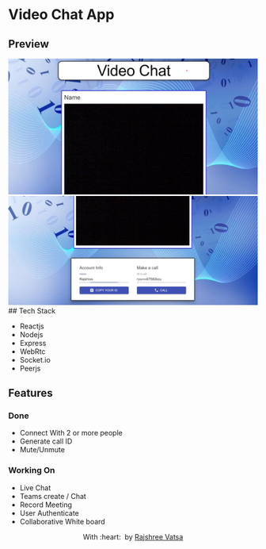# Video Chat App
## Preview

<img src="https://github.com/RajshreeVats/Video-Call-App/blob/master/vdcll.png" alt="Project Screenshots">
<img src="https://github.com/RajshreeVats/Video-Call-App/blob/master/vdclls.png" alt="Project Screenshots">
## Tech Stack

 - Reactjs 
 - Nodejs
 - Express
- WebRtc
- Socket.io
- Peerjs


## Features
### Done
- Connect With 2 or more people
- Generate call ID
- Mute/Unmute
### Working On
- Live Chat
- Teams create / Chat
- Record Meeting
- User Authenticate
- Collaborative White board


<p align="center">
	With :heart: &nbsp;by <a href="#" target="_blank">Rajshree Vatsa</a>
</p>

